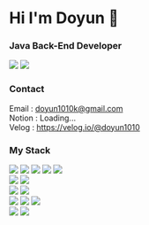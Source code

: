 # Hi I'm Doyun 👋

### Java Back-End Developer   
<!-- [https://velog.io/@hippohami/Git-README-%EA%BE%B8%EB%AF%B8%EA%B8%B0-Stats-%EB%AA%A8%EC%9D%8C](https://velog.io/@hippohami/Git-README-%EA%BE%B8%EB%AF%B8%EA%B8%B0-Languages%EB%AA%A8%EC%9D%8C) -->
<img src="https://github-readme-stats.vercel.app/api/top-langs/?username=Doyun9710&layout=compact&theme=dark"/>

<!-- https://velog.io/@hippohami/Git-README-%EA%BE%B8%EB%AF%B8%EA%B8%B0-Stats-%EB%AA%A8%EC%9D%8C -->
<img src="https://github-readme-stats.vercel.app/api?username=Doyun9710&show_icons=true&theme=github_dark"/>



### Contact   
<!-- Phone : 82) 10-4058-8384   --> 
Email : doyun1010k@gmail.com   
Notion : Loading...   
Velog : https://velog.io/@doyun1010



### My Stack
<!-- 추가하기(수동) https://velog.io/@fejigu/Github-Github-README%EC%97%90-%ED%91%9C-%EC%9E%91%EC%84%B1-%EB%B0%8F-%EA%B8%B0%EC%88%A0-%EC%8A%A4%ED%83%9D-%EB%B1%83%EC%A7%80-%EB%8B%AC%EA%B8%B0 -->
<!-- 모음 https://cocoon1787.tistory.com/689 -->
<!-- 모음 https://velog.io/@hippohami/Git-README-%EA%BE%B8%EB%AF%B8%EA%B8%B0-%EB%B1%83%EC%A7%80-%EB%AA%A8%EC%9D%8C -->
<div id="frontend">
  <img src="https://img.shields.io/badge/html5-E34F26?style=for-the-badge&logo=html5&logoColor=white"> 
  <img src="https://img.shields.io/badge/css-1572B6?style=for-the-badge&logo=css3&logoColor=white"> 
  <img src="https://img.shields.io/badge/javascript-F7DF1E?style=for-the-badge&logo=javascript&logoColor=black"> 
  <img src="https://img.shields.io/badge/jquery-0769AD?style=for-the-badge&logo=jquery&logoColor=white">
  <img src="https://img.shields.io/badge/Next.js-000000?style=flat&logo=Next.js&logoColor=white"/> 
</div>

<div id="backend">
  <img src="https://img.shields.io/badge/java-007396?style=for-the-badge&logo=java&logoColor=white">
  <img src="https://img.shields.io/badge/spring-6DB33F?style=for-the-badge&logo=spring&logoColor=white">
</div>

<div id="db">
  <img src="https://img.shields.io/badge/mysql-4479A1?style=for-the-badge&logo=mysql&logoColor=white"> 
  <img src="https://img.shields.io/badge/mariaDB-003545?style=for-the-badge&logo=mariaDB&logoColor=white"> 
</div>

<div id="lib">
  <img src="https://img.shields.io/badge/TensorFlow-FF6F00?style=for-the-badge&logo=TensorFlow&logoColor=white"/> 
  <img src="https://img.shields.io/badge/WebRTC-333333?style=for-the-badge&logo=WebRTC&logoColor=white"/> 
  <img src="https://img.shields.io/badge/GameEngine-Phaser-blueviolet?style=for-the-badge"/>
</div>

<div id="community">
  <img src="https://img.shields.io/badge/Jira-0052CC?style=for-the-badge&logo=Jira&logoColor=white"/>
  <img src="https://img.shields.io/badge/Slack-4A154B?style=for-the-badge&logo=Slack&logoColor=white"/>
</div>

<div id="">
</div>

<!--
**Doyun9710/Doyun9710** is a ✨ _special_ ✨ repository because its `README.md` (this file) appears on your GitHub profile.

Here are some ideas to get you started:

- 🔭 I’m currently working on ...
- 🌱 I’m currently learning ...
- 👯 I’m looking to collaborate on ...
- 🤔 I’m looking for help with ...
- 💬 Ask me about ...
- 📫 How to reach me: ...
- 😄 Pronouns: ...
- ⚡ Fun fact: ...
-->
